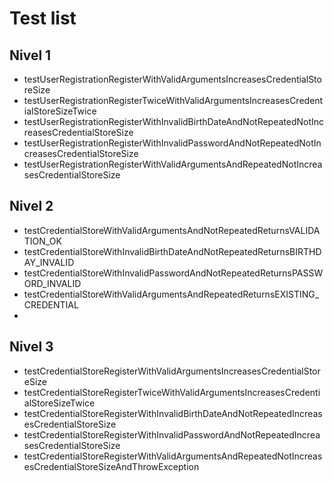 # Test list

## Nivel 1
- testUserRegistrationRegisterWithValidArgumentsIncreasesCredentialStoreSize
- testUserRegistrationRegisterTwiceWithValidArgumentsIncreasesCredentialStoreSizeTwice
- testUserRegistrationRegisterWithInvalidBirthDateAndNotRepeatedNotIncreasesCredentialStoreSize
- testUserRegistrationRegisterWithInvalidPasswordAndNotRepeatedNotIncreasesCredentialStoreSize
- testUserRegistrationRegisterWithValidArgumentsAndRepeatedNotIncreasesCredentialStoreSize

## Nivel 2

- testCredentialStoreWithValidArgumentsAndNotRepeatedReturnsVALIDATION_OK
- testCredentialStoreWithInvalidBirthDateAndNotRepeatedReturnsBIRTHDAY_INVALID
- testCredentialStoreWithInvalidPasswordAndNotRepeatedReturnsPASSWORD_INVALID
- testCredentialStoreWithValidArgumentsAndRepeatedReturnsEXISTING_CREDENTIAL
- 
## Nivel 3
- testCredentialStoreRegisterWithValidArgumentsIncreasesCredentialStoreSize
- testCredentialStoreRegisterTwiceWithValidArgumentsIncreasesCredentialStoreSizeTwice
- testCredentialStoreRegisterWithInvalidBirthDateAndNotRepeatedIncreasesCredentialStoreSize
- testCredentialStoreRegisterWithInvalidPasswordAndNotRepeatedIncreasesCredentialStoreSize
- testCredentialStoreRegisterWithValidArgumentsAndRepeatedNotIncreasesCredentialStoreSizeAndThrowException